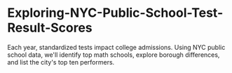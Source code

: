 # Exploring-NYC-Public-School-Test-Result-Scores
Each year, standardized tests impact college admissions. Using NYC public school data, we'll identify top math schools, explore borough differences, and list the city's top ten performers.
